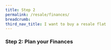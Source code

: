 ```yaml
---
title: Step 2
permalink: /resale/finances/
breadcrumb: 
third_nav_title: I want to buy a resale flat
---
```


### Step 2: Plan your Finances
